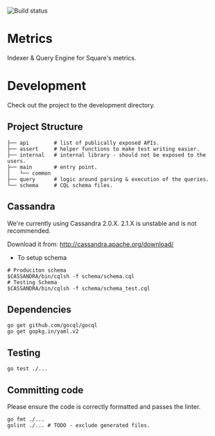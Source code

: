 ![Build status](https://travis-ci.org/square/metrics.svg?branch=master)

Metrics
=======

Indexer & Query Engine for Square's metrics.

Development
===========

Check out the project to the development directory.

Project Structure
-----------------
```
├── api        # list of publically exposed APIs.
├── assert     # helper functions to make test writing easier.
├── internal   # internal library - should not be exposed to the users.
├── main       # entry point.
│   └── common
├── query      # logic around parsing & execution of the queries.
└── schema     # CQL schema files.
```

Cassandra
---------

We're currently using Cassandra 2.0.X. 2.1.X is unstable and is not
recommended.

Download it from: http://cassandra.apache.org/download/

* To setup schema

```
# Produciton schema
$CASSANDRA/bin/cqlsh -f schema/schema.cql
# Testing Schema
$CASSANDRA/bin/cqlsh -f schema/schema_test.cql
```

Dependencies
------------

```
go get github.com/gocql/gocql
go get gopkg.in/yaml.v2
```

Testing
-------

```
go test ./...
```

Committing code
---------------

Please ensure the code is correctly formatted and passes the linter.

```
go fmt ./...
golint ./... # TODO - exclude generated files.
```
